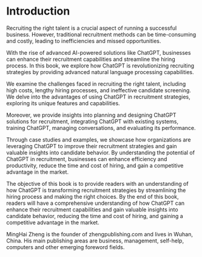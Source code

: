 # Introduction

Recruiting the right talent is a crucial aspect of running a successful business. However, traditional recruitment methods can be time-consuming and costly, leading to inefficiencies and missed opportunities.

With the rise of advanced AI-powered solutions like ChatGPT, businesses can enhance their recruitment capabilities and streamline the hiring process. In this book, we explore how ChatGPT is revolutionizing recruiting strategies by providing advanced natural language processing capabilities.

We examine the challenges faced in recruiting the right talent, including high costs, lengthy hiring processes, and ineffective candidate screening. We delve into the advantages of using ChatGPT in recruitment strategies, exploring its unique features and capabilities.

Moreover, we provide insights into planning and designing ChatGPT solutions for recruitment, integrating ChatGPT with existing systems, training ChatGPT, managing conversations, and evaluating its performance.

Through case studies and examples, we showcase how organizations are leveraging ChatGPT to improve their recruitment strategies and gain valuable insights into candidate behavior. By understanding the potential of ChatGPT in recruitment, businesses can enhance efficiency and productivity, reduce the time and cost of hiring, and gain a competitive advantage in the market.

The objective of this book is to provide readers with an understanding of how ChatGPT is transforming recruitment strategies by streamlining the hiring process and making the right choices. By the end of this book, readers will have a comprehensive understanding of how ChatGPT can enhance their recruitment capabilities and gain valuable insights into candidate behavior, reducing the time and cost of hiring, and gaining a competitive advantage in the market.

MingHai Zheng is the founder of zhengpublishing.com and lives in Wuhan, China. His main publishing areas are business, management, self-help, computers and other emerging foreword fields.
